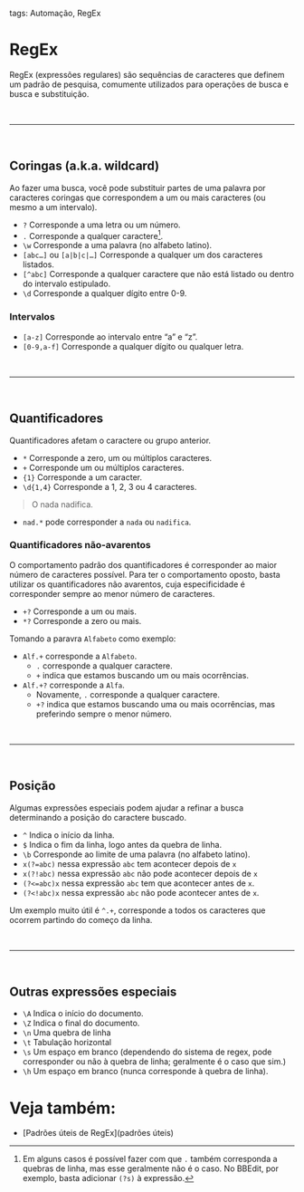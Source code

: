 tags: Automação, RegEx

# RegEx  
RegEx (expressões regulares) são sequências de caracteres que definem um padrão de pesquisa, comumente utilizados para operações de busca e busca e substituição.

<br>  

***

<br>  
  
## Coringas (a.k.a. wildcard)
Ao fazer uma busca, você pode substituir partes de uma palavra por caracteres coringas que correspondem a um ou mais caracteres (ou mesmo a um intervalo). 

* `?` Corresponde a uma letra ou um número.
* `.` Corresponde a qualquer caractere[^1].
* `\w` Corresponde a uma palavra (no alfabeto latino).
* `[abc…]` ou `[a|b|c|…]` Corresponde a qualquer um dos caracteres listados.
* `[^abc]` Corresponde a qualquer caractere que não está listado ou dentro do intervalo estipulado. 
* `\d` Corresponde a qualquer dígito entre 0-9.

### Intervalos
* `[a-z]` Corresponde ao intervalo entre “a” e “z”.  
* `[0-9,a-f]` Corresponde a qualquer dígito ou qualquer letra.

<br>  

***  

<br>  

## Quantificadores
Quantificadores afetam o caractere ou grupo anterior.

* `*` Corresponde a zero, um ou múltiplos caracteres.
* `+` Corresponde um ou múltiplos caracteres.
* `{1}` Corresponde a um caracter.
* `\d{1,4}` Corresponde a 1, 2, 3 ou 4 caracteres.

> O nada nadifica.  

* `nad.*` pode corresponder a `nada` ou `nadifica`.

### Quantificadores não-avarentos 
O comportamento padrão dos quantificadores é corresponder ao maior número de caracteres possível. Para ter o comportamento oposto, basta utilizar os quantificadores não avarentos, cuja especificidade é corresponder sempre ao menor número de caracteres.

* `+?` Corresponde a um ou mais.
* `*?` Corresponde a zero ou mais.

Tomando a paravra `Alfabeto` como exemplo:

* `Alf.+` corresponde a `Alfabeto`.
	* `.` corresponde a qualquer caractere.
	* `+` indica que estamos buscando um ou mais ocorrências.
* `Alf.+?` corresponde a `Alfa`.
	* Novamente, `.` corresponde a qualquer caractere.
	* `+?` indica que estamos buscando uma ou mais ocorrências, mas preferindo sempre o menor número.

<br>  

***  

<br>  

## Posição
Algumas expressões especiais podem ajudar a refinar a busca determinando a posição do caractere buscado.

* `^` Indica o início da linha.
* `$` Indica o fim da linha, logo antes da quebra de linha.
* `\b` Corresponde ao limite de uma palavra (no alfabeto latino).
* `x(?=abc)` nessa expressão `abc` tem acontecer depois de `x`
* `x(?!abc)` nessa expressão `abc` não pode acontecer depois de `x`
* `(?<=abc)x` nessa expressão `abc` tem que acontecer antes de `x`.
* `(?<!abc)x` nessa expressão `abc` não pode acontecer antes de `x`.

Um exemplo muito útil é `^.+`,  corresponde a todos os caracteres que ocorrem partindo do começo da linha.

<br>  

***  

<br>  

## Outras expressões especiais

* `\A` Indica o início do documento. 
* `\Z` Indica o final do documento.
* `\n` Uma quebra de linha
* `\t` Tabulação horizontal
* `\s` Um espaço em branco (dependendo do sistema de regex, pode corresponder ou não à quebra de linha; geralmente é o caso que sim.)
* `\h` Um espaço em branco (nunca corresponde à quebra de linha).

# Veja também:
* [Padrões úteis de RegEx](padrões úteis)

[^1]: Em alguns casos é possível fazer com que `.` também corresponda a quebras de linha, mas esse geralmente não é o caso. No BBEdit, por exemplo, basta adicionar `(?s)` à expressão.  



